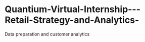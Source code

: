# Quantium-Virtual-Internship---Retail-Strategy-and-Analytics-
Data preparation and customer analytics
